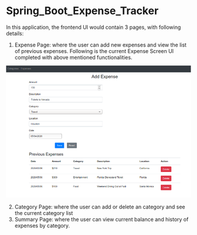 # Spring_Boot_Expense_Tracker
In this application, the frontend UI would contain 3 pages, with following details:

1. Expense Page: where the user can add new expenses and view the list of previous expenses. Following is the current Expense Screen UI completed with above mentioned functionalities.

![](https://github.com/ManishaRana1195/Spring_Boot_Expense_Tracker/blob/master/docs/ExpenseScreen.png)

2. Category Page: where the user can add or delete an category and see the current category list
3. Summary Page: where the user can view current balance and history of expenses by category.
